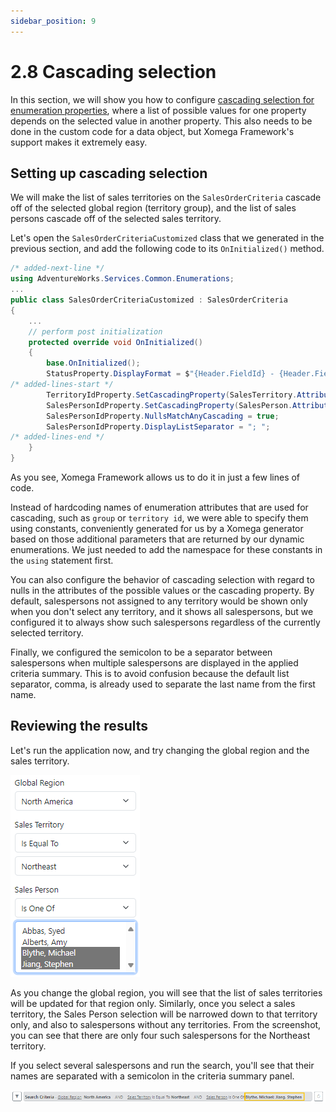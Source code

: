 ```yaml
---
sidebar_position: 9
---
```


# 2.8 Cascading selection

In this section, we will show you how to configure [cascading selection for enumeration properties](../../framework/common-ui/properties/enum#cascading-selection), where a list of possible values for one property depends on the selected value in another property. This also needs to be done in the custom code for a data object, but Xomega Framework's support makes it extremely easy.

## Setting up cascading selection

We will make the list of sales territories on the `SalesOrderCriteria` cascade off of the selected global region (territory group), and the list of sales persons cascade off of the selected sales territory.

Let's open the `SalesOrderCriteriaCustomized` class that we generated in the previous section, and add the following code to its `OnInitialized()` method.

```cs title="SalesOrderCriteriaCustomized.cs"
/* added-next-line */
using AdventureWorks.Services.Common.Enumerations;
...
public class SalesOrderCriteriaCustomized : SalesOrderCriteria
{
    ...
    // perform post initialization
    protected override void OnInitialized()
    {
        base.OnInitialized();
        StatusProperty.DisplayFormat = $"{Header.FieldId} - {Header.FieldText}";
/* added-lines-start */
        TerritoryIdProperty.SetCascadingProperty(SalesTerritory.Attributes.Group, GlobalRegionProperty);
        SalesPersonIdProperty.SetCascadingProperty(SalesPerson.Attributes.TerritoryId, TerritoryIdProperty);
        SalesPersonIdProperty.NullsMatchAnyCascading = true;
        SalesPersonIdProperty.DisplayListSeparator = "; ";
/* added-lines-end */
    }
}
```

As you see, Xomega Framework allows us to do it in just a few lines of code.

Instead of hardcoding names of enumeration attributes that are used for cascading, such as `group` or `territory id`, we were able to specify them using constants, conveniently generated for us by a Xomega generator based on those additional parameters that are returned by our dynamic enumerations. We just needed to add the namespace for these constants in the `using` statement first.

You can also configure the behavior of cascading selection with regard to nulls in the attributes of the possible values or the cascading property. By default, salespersons not assigned to any territory would be shown only when you don't select any territory, and it shows all salespersons, but we configured it to always show such salespersons regardless of the currently selected territory.

Finally, we configured the semicolon to be a separator between salespersons when multiple salespersons are displayed in the applied criteria summary. This is to avoid confusion because the default list separator, comma, is already used to separate the last name from the first name.

## Reviewing the results

Let's run the application now, and try changing the global region and the sales territory.

![Cascading selection](img8/cascading-selection.png)

As you change the global region, you will see that the list of sales territories will be updated for that region only. Similarly, once you select a sales territory, the Sales Person selection will be narrowed down to that territory only, and also to salespersons without any territories. From the screenshot, you can see that there are only four such salespersons for the Northeast territory.

If you select several salespersons and run the search, you'll see that their names are separated with a semicolon in the criteria summary panel.

![List separator](img8/list-separator.png)
